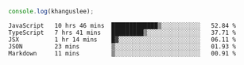 ```js
console.log(khanguslee);
```

<!--START_SECTION:waka-->
```text
JavaScript   10 hrs 46 mins  █████████████▒░░░░░░░░░░░   52.84 % 
TypeScript   7 hrs 41 mins   █████████▒░░░░░░░░░░░░░░░   37.71 % 
JSX          1 hr 14 mins    █▓░░░░░░░░░░░░░░░░░░░░░░░   06.11 % 
JSON         23 mins         ▒░░░░░░░░░░░░░░░░░░░░░░░░   01.93 % 
Markdown     11 mins         ▒░░░░░░░░░░░░░░░░░░░░░░░░   00.91 % 
```
<!--END_SECTION:waka-->

<!--
**khanguslee/khanguslee** is a ✨ _special_ ✨ repository because its `README.md` (this file) appears on your GitHub profile.

Here are some ideas to get you started:

- 🔭 I’m currently working on ...
- 🌱 I’m currently learning ...
- 👯 I’m looking to collaborate on ...
- 🤔 I’m looking for help with ...
- 💬 Ask me about ...
- 📫 How to reach me: ...
- 😄 Pronouns: ...
- ⚡ Fun fact: ...
-->
